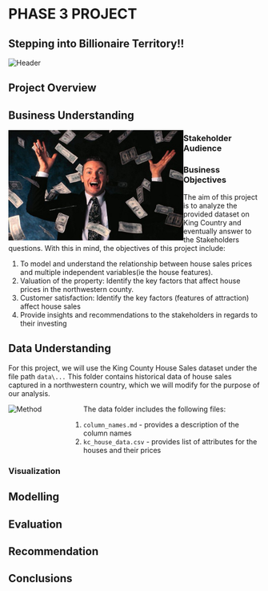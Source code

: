 # PHASE 3 PROJECT

## Stepping into Billionaire Territory!!

<img src="https://media.giphy.com/media/fvT8kz5xeqmlzGUDHx/giphy.gif" width="700px" height="400px" alt="Header" />


## Project Overview


## Business Understanding
<img src="billionaire.jpg" align="left" width="350px" height="220px" alt="Idea" />

### Stakeholder Audience

### Business Objectives
The aim of this project is to analyze the provided dataset on King Country and eventually answer to the Stakeholders questions.
With this in mind, the objectives of this project include:
1. To model and understand the relationship between house sales prices and multiple independent variables(ie the house features).
2. Valuation of the property: 
Identify the key factors that affect house prices in the northwestern county.
3. Customer satisfaction: 
Identify the key factors (features of attraction) affect house sales
4. Provide insights and recommendations to the stakeholders in regards to their investing

## Data Understanding
For this project, we will use the King County House Sales dataset under the file path `data\...` This folder contains historical data of house sales captured in a northwestern country, which we will modify for the purpose of our analysis.

<img src="image2.png" align="left" width="150px" height="100px" alt="Method" />

The data folder includes the following files:
1. `column_names.md` - provides a description of the column names
2. `kc_house_data.csv` - provides list of attributes for the houses and their prices

### Visualization


## Modelling

## Evaluation

## Recommendation

## Conclusions



